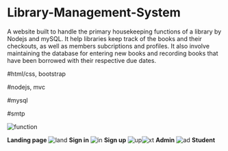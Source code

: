 # Library-Management-System
A website built to handle the primary housekeeping functions of a library by Nodejs and mySQL. 
It help libraries keep track of the books and their checkouts, as well as members subcriptions and profiles. It also involve maintaining the database for entering new books and recording books that have been borrowed with their respective due dates.

#html/css, bootstrap

#nodejs, mvc

#mysql

#smtp

![function](https://user-images.githubusercontent.com/82595922/133312395-d4c83a2d-ce75-487e-a88a-1472757dad72.png)

**Landing page**
![land](https://user-images.githubusercontent.com/82595922/133312457-e6fd3084-b5e6-4d91-ac40-703e188471cb.jpg)
**Sign in**
![in](https://user-images.githubusercontent.com/82595922/133312537-f812bccc-f465-4ca5-8cf6-0d6a09034063.png)
**Sign up**
![up](https://user-images.githubusercontent.com/82595922/133313097-78b5f06d-0a46-4d7e-9ed6-5170fc414fa3.png)![xt](https://user-images.githubusercontent.com/82595922/133313112-9b110171-a864-41f9-846a-f9e3bc96a93a.png)
**Admin**
![ad](https://user-images.githubusercontent.com/82595922/133312835-4fd0297b-bf91-4ea0-80db-064cc871e328.png)
**Student**

